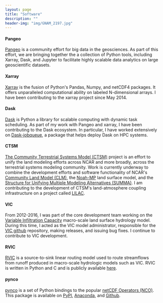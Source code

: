 ```yaml
---
layout: page
title: "Software"
description: ""
header-img: "img/GNAM_2197.jpg"
---
```


#### Pangeo
[Pangeo](https://pangeo.io) is a community effort for big data in the geosciences. As part of this effort, we are bringing together the a collection of Python tools, including Xarray, Dask, and Jupyter to facilitate highly scalable data analytics on large geoscientific datasets.

#### Xarray

[Xarray](http://xarray.pydata.org) is the fusion of Python's Pandas, Numpy, and netCDF4 packages. It offers unparalleled computational ability on labeled N-dimensional arrays. I have been contributing to the xarray project since May 2014.

#### Dask
[Dask](https://dask.org/) is Python a library for scalable computing with dynamic task scheduling. As part of my work with Pangeo and xarray, I have been contributing to the Dask ecosystem. In particular, I have worked extensively on [Dask-jobqueue](https://jobqueue.dask.org/en/latest/), a package that helps deploy Dask on HPC systems. 

#### CTSM

[The Community Terrestrial Systems Model (CTSM)](https://github.com/ESCOMP/ctsm) project is an effort to unify the land modeling efforts across NCAR and more broadly, across the terrestrial systems modeling community. Work is currently underway to combine the development efforts and software functionality of NCAR's [Community Land Model (CLM)](http://www.cesm.ucar.edu/models/clm/), the [Noah-MP](https://www.jsg.utexas.edu/noah-mp) land surface model, and the [Structure for Unifying Multiple Modeling Alternatives (SUMMA)](http://summa.readthedocs.io/en/latest/). I am contributing to the development of CTSM's land-atmosphere coupling infrastructure on a project called [LILAC](https://github.com/NCAR/lilac).

#### VIC

From 2012-2016, I was part of the core development team working on the [Variable Infiltration Capacity](http://vic.readthedocs.org) macro-scale land surface hydrology model. During this time, I acted as the VIC model administrator, responsible for the [VIC github](https://github.com/UW-Hydro/VIC) repository, making releases, and issuing bug fixes. I continue to contribute to VIC development.

#### RVIC

[RVIC](http://rvic.readthedocs.org) is a source-to-sink linear routing model used to route streamflows from runoff produced in macro-scale hydrologic models such as VIC. RVIC is written in Python and C and is publicly available [here](https://github.com/UW-Hydro/RVIC).

#### pynco

[pynco](http://pynco.readthedocs.org) is a set of Python bindings to the popular [netCDF Operators (NCO)](http://nco.sourceforge.net/). This package is available on [PyPI](https://pypi.python.org/pypi/pynco), [Anaconda](https://anaconda.org/conda-forge/pynco), and [Github](https://github.com/nco/pynco).
